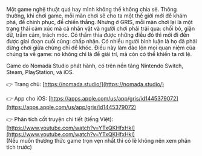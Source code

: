 Một game nghệ thuật quá hay mình không thể không chia sẻ. Thông thường, khi chơi game, mỗi màn chơi sẽ cho ta một thế giới mới để khám phá, để chinh phục, để chiến thắng. Nhưng ở GRIS, mỗi màn chơi lại là một trạng thái cảm xúc mà cả nhân vật và người chơi phải trải qua: chối bỏ, giận dữ, trầm cảm, trách móc. Có thấm thía được những điều đó thì mới đi đến được giai đoạn cuối cùng: chấp nhận. Có nhiều người bình luận là họ đã phải dừng chơi giữa chừng chỉ để khóc. Điều này làm đảo lộn mọi quan niệm của chúng ta về game: nó không chỉ là để giải trí, mà còn có thể khiến ta rơi lệ.

Game do Nomada Studio phát hành, có trên nền tảng Nintendo Switch, Steam, PlayStation, và iOS.

👉 Trang chủ: [https://nomada.studio/](https://nomada.studio/)

👉 App cho iOS: [https://apps.apple.com/us/app/gris/id1445379072](https://apps.apple.com/us/app/gris/id1445379072)

👉 Phân tích cốt truyện chi tiết (tiếng Việt): [https://www.youtube.com/watch?v=YTxQKHfxHkI](https://www.youtube.com/watch?v=YTxQKHfxHkI)  
(Nếu muốn thưởng thức game trọn vẹn nhất thì có lẽ không nên xem phân tích trước)
